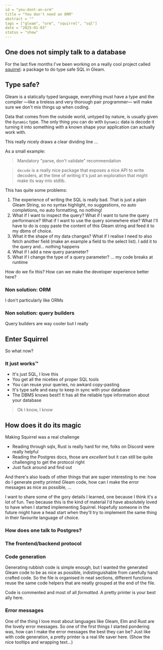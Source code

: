 ```yaml
---
id = "you-dont-an-orm"
title = "You don't need an ORM"
abstract = ""
tags = ["gleam", "orm", "squirrel", "sql"]
date = "2025-01-03"
status = "show"
---
```


## One does not simply talk to a database

For the last five months I've been working on a really cool project called
[squirrel](https://github.com/giacomocavalieri/squirrel): a package to do type
safe SQL in Gleam.

## Type safe?

Gleam is a statically typed language, everything must have a type and the
compiler —like a tireless and very thorough pair programmer— will make sure we
don't mix things up when coding.

Data that comes from the outside world, untyped by nature, is usually given the
`Dynamic` type. The only thing you can do with `Dynamic` data is decode it
turning it into something with a known shape your application can actually work
with.

This really nicely draws a clear dividing line ...

As a small example:

> Mandatory "parse, don't validate" recommendation

> `decode` is a really nice package that exposes a nice API to write decoders,
> at the time of writing it's just an exploration that might make its way into
> stdlib.

This has quite some problems:

1. The experience of writing the SQL is really bad. That is just a plain Gleam
   String, so no syntax highlight, no suggestions, no auto completions, no auto
   formatting, no nothing!
2. What if I want to inspect the query? What if I want to tune the query
   performance? What if I want to use the query somewhere else?
   What I'll have to do is copy paste the content of this Gleam string and feed
   it to my dbms of choice.
3. What it the shape of my data changes? What if I realise I need to also fetch
   another field (make an example a field to the select list).
   I add it to the query and... nothing happens
4. What if I add a new query parameter?
5. What if I change the type of a query parameter? ... my code breaks at runtime

How do we fix this? How can we make the developer experience better here?

### Non solution: ORM

I don't particularly like ORMs

### Non solution: query builders

Query builders are way cooler but I really

## Enter Squirrel

So what now?

### It just works™️

- It's just SQL, I love this
- You get all the niceties of proper SQL tools
- You can reuse your queries, no awkard copy-pasting
- It's type safe and easy to keep in sync with your database
- The DBMS knows best!! It has all the reliable type information about your
  database

> Ok I know, I know

## How does it do its magic

Making Squirrel was a real challenge

- Reading through sqlx, Rust is really hard for me, folks on Discord were really
  helpful
- Reading the Postgres docs, those are _excellent_ but it can still be quite
  challenging to get the protocol right
- Just fuck around and find out

And there's also loads of other things that are super interesting to me: how do
I generate pretty printed Gleam code, how can I make the error messages as nice
as possible, ...

I want to share some of the gory details I learned, one because I think it's a
lot of fun. Two because this is the kind of material I'd have absolutely loved
to have when I started implementing Squirrel. Hopefully someone in the future
might have a head start when they'll try to implement the same thing in their
favourite language of choice.

### How does one talk to Postgres?

### The frontend/backend protocol

### Code generation

Generating rubbish code is simple enough, but I wanted the generated Gleam code
to be as nice as possible, indistinguishable from carefully hand crafted code.
So the file is organised in neat sections, different functions reuse the same
code helpers that are neatly grouped at the end of the file.

Code is commented and most of all _formatted._
A pretty printer is your best ally here.

### Error messages

One of the thing I love most about languages like Gleam, Elm and Rust are the
lovely error messages. So one of the first things I started pondering was, how
can I make the error messages the best they can be?
Just like with code generation, a pretty printer is a real life saver here.
(Show the nice tooltips and wrapping text...)
